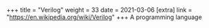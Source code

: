 +++
title = "Verilog"
weight = 33
date = 2021-03-06
[extra]
link = "https://en.wikipedia.org/wiki/Verilog"
+++
A programming language

